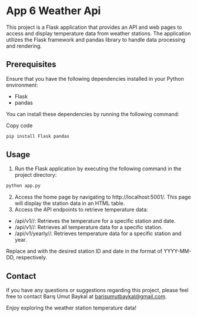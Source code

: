 
# App 6 Weather Api
This project is a Flask application that provides an API and web pages to access and display temperature data from weather stations. The application utilizes the Flask framework and pandas library to handle data processing and rendering.

## Prerequisites
Ensure that you have the following dependencies installed in your Python environment:

- Flask
- pandas
  
You can install these dependencies by running the following command:

Copy code
```bash
pip install Flask pandas
```

## Usage
1. Run the Flask application by executing the following command in the project directory:
```bash
python app.py
```
2. Access the home page by navigating to http://localhost:5001/. This page will display the station data in an HTML table.
3. Access the API endpoints to retrieve temperature data:

- /api/v1/<station>/<date>: Retrieves the temperature for a specific station and date.
- /api/v1/<station>/: Retrieves all temperature data for a specific station.
- /api/v1/yearly/<station>/<year>: Retrieves temperature data for a specific station and year.
  
Replace <station> and <date> with the desired station ID and date in the format of YYYY-MM-DD, respectively.

## Contact
If you have any questions or suggestions regarding this project, please feel free to contact Barış Umut Baykal at barisumutbaykal@gmail.com.

Enjoy exploring the weather station temperature data!
